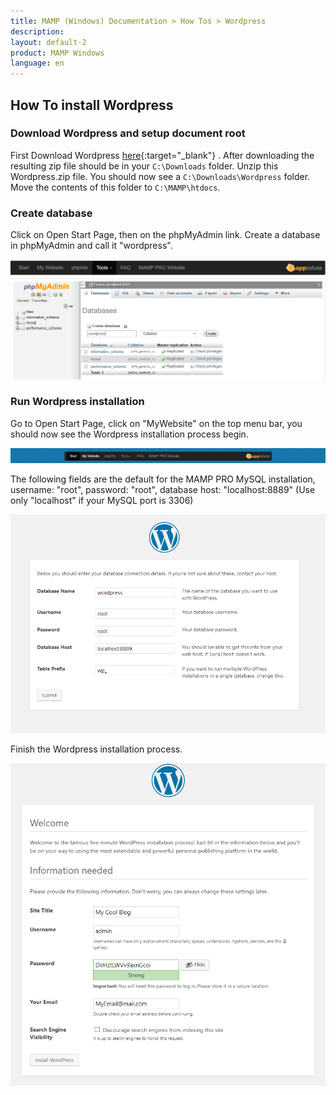 ```yaml
---
title: MAMP (Windows) Documentation > How Tos > Wordpress
description: 
layout: default-2
product: MAMP Windows
language: en
---
```


## How To install Wordpress

### Download Wordpress and setup document root

First Download Wordpress [here](https://wordpress.org){:target="_blank"} . After downloading the resulting zip file should be in your `C:\Downloads` folder. Unzip this Wordpress.zip file. You should now see a `C:\Downloads\Wordpress` folder. Move the contents of this folder  to `C:\MAMP\htdocs`.

### Create database

Click on Open Start Page, then on the phpMyAdmin link. Create a database in phpMyAdmin and call it "wordpress".

![MAMP](/en/MAMP-Windows/How-Tos/Wordpress/phpMyAdminAddWordpress.png)

### Run Wordpress installation

Go to Open Start Page, click on  "MyWebsite" on the top menu bar, you should now see the Wordpress installation process begin.

![MAMP](/en/MAMP-Windows/How-Tos/Wordpress/MyWebsiteLink.png)

The following fields are the default for the MAMP PRO MySQL installation, username: "root", password: "root", database host: "localhost:8889" (Use only "localhost" if your MySQL port is 3306)

![MAMP](/en/MAMP-Windows/How-Tos/Wordpress/WordpressWizard.png)

Finish the Wordpress installation process. 

![MAMP](/en/MAMP-Windows/How-Tos/Wordpress/WordpressWizard2.png)











